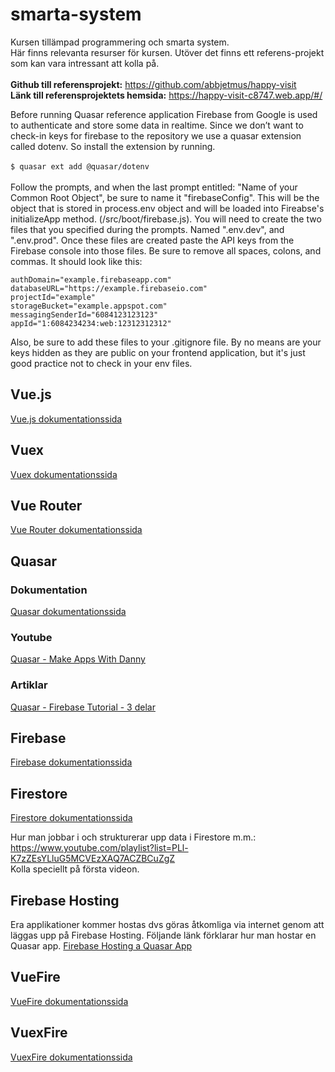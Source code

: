 # smarta-system
Kursen tillämpad programmering och smarta system.<br>
Här finns relevanta resurser för kursen. Utöver det finns ett referens-projekt som kan vara intressant att kolla på.<br><br>
**Github till referensprojekt:** <https://github.com/abbjetmus/happy-visit><br>
**Länk till referensprojektets hemsida:** <https://happy-visit-c8747.web.app/#/><br>

Before running Quasar reference application
Firebase from Google is used to authenticate and store some data in realtime. Since we don’t want to check-in keys for firebase to the repository we use a quasar extension called dotenv. So install the extension by running.
<br><br>
```$ quasar ext add @quasar/dotenv```
<br><br>
Follow the prompts, and when the last prompt entitled: "Name of your Common Root Object", be sure to name it "firebaseConfig". This will be the object that is stored in process.env object and will be loaded into Fireabse's initializeApp method. (/src/boot/firebase.js).
You will need to create the two files that you specified during the prompts. Named ".env.dev", and ".env.prod". Once these files are created paste the API keys from the Firebase console into those files. Be sure to remove all spaces, colons, and commas. It should look like this: 
```apiKey="AIzaSyAWK_j2342342dfgsdfgdsfgdfg"
authDomain="example.firebaseapp.com"
databaseURL="https://example.firebaseio.com"
projectId="example"
storageBucket="example.appspot.com"
messagingSenderId="6084123123123"
appId="1:6084234234:web:12312312312"
```

Also, be sure to add these files to your .gitignore file. By no means are your keys hidden as they are public on your frontend application, but it's just good practice not to check in your env files.

## Vue.js
[Vue.js dokumentationssida](https://vuejs.org/v2/guide/)

## Vuex
[Vuex dokumentationssida](https://vuex.vuejs.org/)

## Vue Router
[Vue Router dokumentationssida](https://router.vuejs.org/)

## Quasar
### Dokumentation
[Quasar dokumentationssida](https://quasar.dev/start/pick-quasar-flavour)

### Youtube
[Quasar - Make Apps With Danny](https://www.youtube.com/channel/UC6eR_ndNgaTeE5t2Ud4ZiHw)

### Artiklar
[Quasar - Firebase Tutorial - 3 delar](https://dev.to/quasar/to-the-stars-with-quasar-firebase-initial-service-structure-1fcf)

## Firebase
[Firebase dokumentationssida](https://firebase.google.com/)

## Firestore
[Firestore dokumentationssida](https://firebase.google.com/docs/firestore)

Hur man jobbar i och strukturerar upp data i Firestore m.m.: <https://www.youtube.com/playlist?list=PLl-K7zZEsYLluG5MCVEzXAQ7ACZBCuZgZ><br>
Kolla speciellt på första videon.

## Firebase Hosting
Era applikationer kommer hostas dvs göras åtkomliga via internet genom att läggas upp på Firebase Hosting.
Följande länk förklarar hur man hostar en Quasar app.
[Firebase Hosting a Quasar App](https://medium.com/@venkyvb/deploy-a-quasar-app-to-firebase-hosting-cf7b26fdc31d)

## VueFire
[VueFire dokumentationssida](https://vuefire.vuejs.org/)

## VuexFire
[VuexFire dokumentationssida](https://vuefire.vuejs.org/vuexfire/)
